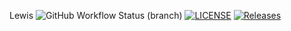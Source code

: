 Lewis
![GitHub Workflow Status (branch)](https://img.shields.io/github/actions/workflow/status/Lewishay21/New/main.yml?branch=main)
[![LICENSE](https://img.shields.io/github/license/Lewishay21/New.svg?style=flat-square)](https://github.com/Lewishay21/New/blob/master/LICENSE)
[![Releases](https://img.shields.io/github/release/Lewishay21/New/all.svg?style=flat-square)](https://github.com/Lewishay21/New/releases)


